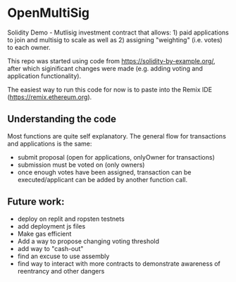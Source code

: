 # OpenMultiSig
Solidity Demo - Mutlisig investment contract that allows: 1) paid applications to join and multisig to scale as well as 2) assigning "weighting" (i.e. votes) to each owner. 

This repo was started using code from https://solidity-by-example.org/, after which siginificant changes were made (e.g. adding voting and application functionality).

The easiest way to run this code for now is to paste into the Remix IDE (https://remix.ethereum.org). 

## Understanding the code
Most functions are quite self explanatory. The general flow for transactions and applications is the same: 
* submit proposal (open for applications, onlyOwner for transactions)
* submission must be voted on (only owners)
* once enough votes have been assigned, transaction can be executed/applicant can be added by another function call. 

## Future work:
* deploy on replit and ropsten testnets
* add deployment js files
* Make gas efficient
* Add a way to propose changing voting threshold
* add way to "cash-out"
* find an excuse to use assembly
* find way to interact with more contracts to demonstrate awareness of reentrancy and other dangers
